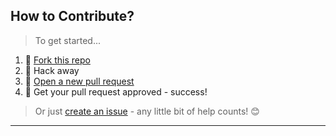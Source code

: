 ## How to Contribute?

> To get started...

1.  🍴 [Fork this repo](https://github.com/abhinavsri360/React-Signin-Signup_flow)
2.  🔨 Hack away
3.  🔧 [Open a new pull request](https://github.com/abhinavsri360/React-Signin-Signup_flow/compare)
4.  🎉 Get your pull request approved - success!

> Or just [create an issue](https://github.com/abhinavsri360/React-Signin-Signup_flow/issues) - any little bit of help counts! 😊
***

